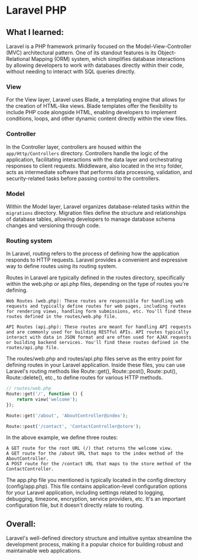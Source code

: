 # Laravel PHP

## What I learned:

Laravel is a PHP framework primarily focused on the Model-View-Controller (MVC) architectural pattern. One of its standout features is its Object-Relational Mapping (ORM) system, which simplifies database interactions by allowing developers to work with databases directly within their code, without needing to interact with SQL queries directly.


### View
For the View layer, Laravel uses Blade, a templating engine that allows for the creation of HTML-like views. Blade templates offer the flexibility to include PHP code alongside HTML, enabling developers to implement conditions, loops, and other dynamic content directly within the view files.

### Controller
In the Controller layer, controllers are housed within the `app/Http/Controllers` directory. Controllers handle the logic of the application, facilitating interactions with the data layer and orchestrating responses to client requests. Middleware, also located in the `Http` folder, acts as intermediate software that performs data processing, validation, and security-related tasks before passing control to the controllers.

### Model
Within the Model layer, Laravel organizes database-related tasks within the `migrations` directory. Migration files define the structure and relationships of database tables, allowing developers to manage database schema changes and versioning through code.


### Routing system
In Laravel, routing refers to the process of defining how the application responds to HTTP requests. Laravel provides a convenient and expressive way to define routes using its routing system.

Routes in Laravel are typically defined in the routes directory, specifically within the web.php or api.php files, depending on the type of routes you're defining.

    Web Routes (web.php): These routes are responsible for handling web requests and typically define routes for web pages, including routes for rendering views, handling form submissions, etc. You'll find these routes defined in the routes/web.php file.

    API Routes (api.php): These routes are meant for handling API requests and are commonly used for building RESTful APIs. API routes typically interact with data in JSON format and are often used for AJAX requests or building backend services. You'll find these routes defined in the routes/api.php file.

The routes/web.php and routes/api.php files serve as the entry point for defining routes in your Laravel application. Inside these files, you can use Laravel's routing methods like Route::get(), Route::post(), Route::put(), Route::delete(), etc., to define routes for various HTTP methods.


```php
// routes/web.php
Route::get('/', function () {
    return view('welcome');
});

Route::get('/about', 'AboutController@index');

Route::post('/contact', 'ContactController@store');

```
In the above example, we define three routes:

    A GET route for the root URL (/) that returns the welcome view.
    A GET route for the /about URL that maps to the index method of the AboutController.
    A POST route for the /contact URL that maps to the store method of the ContactController.

The app.php file you mentioned is typically located in the config directory (config/app.php). This file contains application-level configuration options for your Laravel application, including settings related to logging, debugging, timezone, encryption, service providers, etc. It's an important configuration file, but it doesn't directly relate to routing.

## Overall: 
Laravel's well-defined directory structure and intuitive syntax streamline the development process, making it a popular choice for building robust and maintainable web applications.
